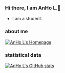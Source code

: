 ### Hi there, I am AnHo L.👋
- I am a student.<br>

### about me

[![AnHo L's Homepage](https://img.shields.io/badge/Home-Lze.ink-blue)](https://lze.ink)

### statistical data

[![AnHo L's GitHub stats](https://github-readme-stats.vercel.app/api?username=zcns&count_private=true&show_icons=true&theme=highcontrast)](https://github.com/zcns)
